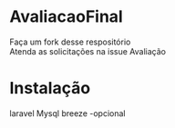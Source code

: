 # AvaliacaoFinal

 Faça um fork desse respositório<br>
 Atenda as solicitações na issue Avaliação

 # Instalação
 laravel
 Mysql
 breeze -opcional
 
